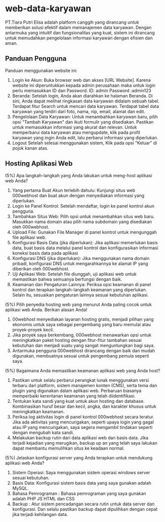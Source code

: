 # web-data-karyawan
PT.Tiara Putri Elisa adalah platform canggih yang dirancang untuk memberikan solusi efektif dalam memanajemen data karyawan. Dengan antarmuka yang intuitif dan fungsionalitas yang kuat, sistem ini dirancang untuk memudahkan pengelolaan informasi karyawan dengan efisien dan aman.
## Panduan Pengguna
Panduan menggunakan website ini:
1. Login ke Akun:
Buka browser web dan akses [URL Website].
Karena website ini diperuntukkan kepada admin perusahaan maka untuk login perlu memasukkan ID dan Password.
ID: admin
Password :admin123
2. Beranda:
Setelah login, Anda akan diarahkan ke halaman Beranda. Di sini, Anda dapat melihat ringkasan data karyawan didalam sebuah tabel.
Terdapat fitur Search untuk mencari data karyawan.
Terdapat tabel data karyawan yang terdiri dari foto, nama, nip, email, alamat dan edit.
3. Pengelolaan Data Karyawan:
Untuk menambahkan karyawan baru, pilih opsi "Tambah Karyawan" dan ikuti formulir yang disediakan. Pastikan untuk memasukkan informasi yang akurat dan relevan.
Untuk memperbarui data karyawan atau mengupdate, klik pada profil karyawan yang ingin Anda edit, lalu perbarui informasi yang diperlukan.
4. Logout
Setelah selesai menggunakan sistem, Klik pada opsi "Keluar" di pojok kanan atas.

## Hosting Aplikasi Web
(5%) Apa langkah-langkah yang Anda lakukan untuk meng-host aplikasi web Anda?
1. Yang pertama Buat Akun terlebih dahulu: Kunjungi situs web 000webhost dan buat akun dengan menyediakan informasi yang diperlukan.
2. Login ke Panel Kontrol: Setelah mendaftar, login ke panel kontrol akun pengguna.
3. Tambahkan Situs Web: Pilih opsi untuk menambahkan situs web baru. Masukkan nama domain atau pilih nama subdomain yang disediakan oleh 000webhost.
4. Upload File: Gunakan File Manager di panel kontrol untuk mengunggah file aplikasi web. 
5. Konfigurasi Basis Data (jika diperlukan): Jika aplikasi memerlukan basis data, buat basis data melalui panel kontrol dan konfigurasikan informasi koneksi basis data pada aplikasi
6. Konfigurasi DNS (jika diperlukan): Jika menggunakan nama domain pribadi, konfigurasi DNS untuk mengarahkannya ke alamat IP yang diberikan oleh 000webhost.
7. Uji Aplikasi Web: Setelah file diunggah, uji aplikasi web untuk memastikan bahwa semuanya berfungsi dengan baik.
8. Keamanan dan Pengaturan Lainnya: Periksa opsi keamanan di panel kontrol dan terapkan langkah-langkah keamanan yang diperlukan. Selain itu, sesuaikan pengaturan lainnya sesuai kebutuhan aplikasi.

(5%) Pilih penyedia hosting web yang menurut Anda paling cocok untuk aplikasi web Anda. Berikan alasan Anda!
1. 00webhost menyediakan layanan hosting gratis, menjadi pilihan yang ekonomis untuk saya sebagai pengembang yang baru memulai atau proyek-proyek kecil.
2. Jika proyek saya berkembang, 000webhost menawarkan opsi untuk meningkatkan paket hosting dengan fitur-fitur tambahan sesuai kebutuhan dan menjadi suatu yang sangat menguntungkan bagi saya.
3. Antarmuka pengguna 000webhost dirancang dengan baik dan mudah digunakan, membuatnya sesuai untuk pengembang pemula seperti saya.

(5%) Bagaimana Anda memastikan keamanan aplikasi web yang Anda host?
1. Pastikan untuk selalu perbarui perangkat lunak menggunakan versi terbaru dari platform, sistem manajemen konten (CMS), serta tema dan plugin yang digunakan dalam aplikasi web. Perbaruan biasanya memperbaiki kerentanan keamanan yang telah diidentifikasi.
2. Tentukan kata sandi yang kuat untuk akun hosting dan database. Kombinasikan huruf besar dan kecil, angka, dan karakter khusus untuk meningkatkan keamanan. 
3. Periksa log aktivitas login di panel kontrol 000webhost secara teratur. Jika ada aktivitas yang mencurigakan, seperti upaya login yang gagal atau IP yang mencurigakan, saya segera mengambil tindakan seperti dengan mengubah kata sandi.
4. Melakukan backup rutin dari data aplikasi web dan basis data. Jika terjadi kejadian yang merugikan, backup up an yang telah saya lakukan dapat membantu memulihkan situs ke keadaan normal.

(5%) Jelaskan konfigurasi server yang Anda terapkan untuk mendukung aplikasi web Anda?
1. Sistem Operasi: Saya menggunakan sistem operasi windows server sesuai kebutuhan. 
2. Basis Data: Konfigurasi sistem basis data yang saya gunakan adalah MySQL.
3. Bahasa Pemrograman : Bahasa pemrograman yang saya gunakan adalah PHP JS HTML dan CSS
4. Backup : Atur sistem pencadangan secara rutin untuk data server dan konfigurasi. Dan selalu pastikan backup dapat dipulihkan dengan cepat jika terjadi kehilangan data.
